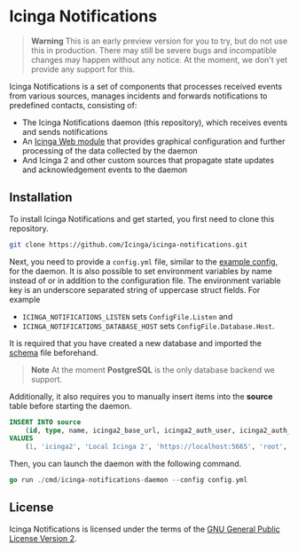 # Icinga Notifications

> **Warning**
> This is an early preview version for you to try, but do not use this in production. There may still be severe bugs
> and incompatible changes may happen without any notice. At the moment, we don't yet provide any support for this.

Icinga Notifications is a set of components that processes received events from various sources, manages incidents and
forwards notifications to predefined contacts, consisting of:

* The Icinga Notifications daemon (this repository), which receives events and sends notifications
* An [Icinga Web module](https://github.com/Icinga/icinga-notifications-web) that provides graphical configuration and further processing of the data collected by the daemon
* And Icinga 2 and other custom sources that propagate state updates and acknowledgement events to the daemon

## Installation

To install Icinga Notifications and get started, you first need to clone this repository.
```bash
git clone https://github.com/Icinga/icinga-notifications.git
```

Next, you need to provide a `config.yml` file, similar to the [example config](config.example.yml), for the daemon.
It is also possible to set environment variables by name instead of or in addition to the configuration file.
The environment variable key is an underscore separated string of uppercase struct fields. For example
* `ICINGA_NOTIFICATIONS_LISTEN` sets `ConfigFile.Listen` and
* `ICINGA_NOTIFICATIONS_DATABASE_HOST` sets `ConfigFile.Database.Host`.

It is required that you have created a new database and imported the [schema](schema/pgsql/schema.sql) file beforehand.
> **Note**
> At the moment **PostgreSQL** is the only database backend we support.

Additionally, it also requires you to manually insert items into the **source** table before starting the daemon.
```sql
INSERT INTO source
    (id, type, name, icinga2_base_url, icinga2_auth_user, icinga2_auth_pass, icinga2_insecure_tls)
VALUES
    (1, 'icinga2', 'Local Icinga 2', 'https://localhost:5665', 'root', 'icinga', 'y');
```

Then, you can launch the daemon with the following command.
```go
go run ./cmd/icinga-notifications-daemon --config config.yml
```

## License

Icinga Notifications is licensed under the terms of the [GNU General Public License Version 2](LICENSE).
